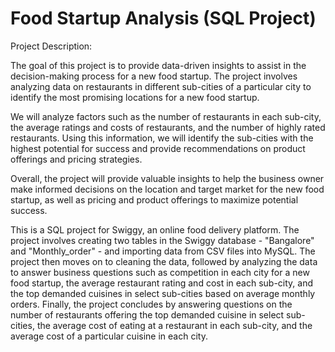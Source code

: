 # Food Startup Analysis (SQL Project)
Project Description:

The goal of this project is to provide data-driven insights to assist in the decision-making process for a new food startup. The project involves analyzing data on restaurants in different sub-cities of a particular city to identify the most promising locations for a new food startup.

We will analyze factors such as the number of restaurants in each sub-city, the average ratings and costs of restaurants, and the number of highly rated restaurants. Using this information, we will identify the sub-cities with the highest potential for success and provide recommendations on product offerings and pricing strategies.

Overall, the project will provide valuable insights to help the business owner make informed decisions on the location and target market for the new food startup, as well as pricing and product offerings to maximize potential success.   

This is a SQL project for Swiggy, an online food delivery platform. The project involves creating two tables in the Swiggy database - "Bangalore" and "Monthly_order" - and importing data from CSV files into MySQL. The project then moves on to cleaning the data, followed by analyzing the data to answer business questions such as competition in each city for a new food startup, the average restaurant rating and cost in each sub-city, and the top demanded cuisines in select sub-cities based on average monthly orders. Finally, the project concludes by answering questions on the number of restaurants offering the top demanded cuisine in select sub-cities, the average cost of eating at a restaurant in each sub-city, and the average cost of a particular cuisine in each city.
